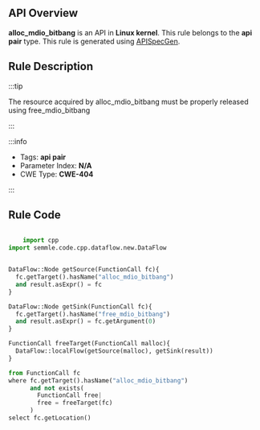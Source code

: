 ---
---


## API Overview
**alloc_mdio_bitbang** is an API in **Linux kernel**. This rule belongs to the **api pair** type. This rule is generated using [APISpecGen](../../tools/APISpecGen).
## Rule Description

:::tip

The resource acquired by alloc_mdio_bitbang must be properly released using free_mdio_bitbang

:::

:::info

- Tags: **api pair**
- Parameter Index: **N/A**
- CWE Type: **CWE-404**

:::

## Rule Code
```python

    import cpp
import semmle.code.cpp.dataflow.new.DataFlow


DataFlow::Node getSource(FunctionCall fc){
  fc.getTarget().hasName("alloc_mdio_bitbang")
  and result.asExpr() = fc
}

DataFlow::Node getSink(FunctionCall fc){
  fc.getTarget().hasName("free_mdio_bitbang")
  and result.asExpr() = fc.getArgument(0)
}

FunctionCall freeTarget(FunctionCall malloc){
  DataFlow::localFlow(getSource(malloc), getSink(result))
}

from FunctionCall fc
where fc.getTarget().hasName("alloc_mdio_bitbang")
      and not exists(
        FunctionCall free| 
        free = freeTarget(fc)
      )
select fc.getLocation()

    
```